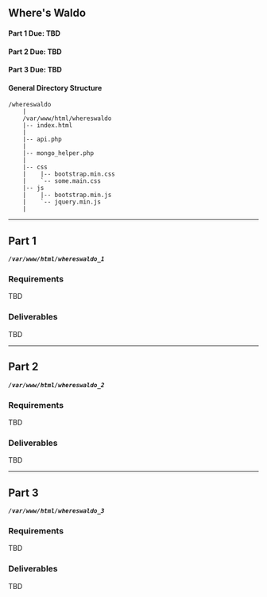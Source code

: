 ## Where's Waldo
#### Part 1 Due: TBD
#### Part 2 Due: TBD
#### Part 3 Due: TBD


#### General Directory Structure
```
/whereswaldo
    |
    /var/www/html/whereswaldo
    |-- index.html
    |
    |-- api.php
    |
    |-- mongo_helper.php
    |
    |-- css
    |    |-- bootstrap.min.css
    |    `-- some.main.css
    |-- js
    |    |-- bootstrap.min.js
    |    `-- jquery.min.js
    |
```

---

## Part 1

***`/var/www/html/whereswaldo_1`***

### Requirements

TBD

### Deliverables

TBD

---

## Part 2

***`/var/www/html/whereswaldo_2`***

### Requirements

TBD

### Deliverables

TBD

---

## Part 3

***`/var/www/html/whereswaldo_3`***

### Requirements

TBD

### Deliverables

TBD






